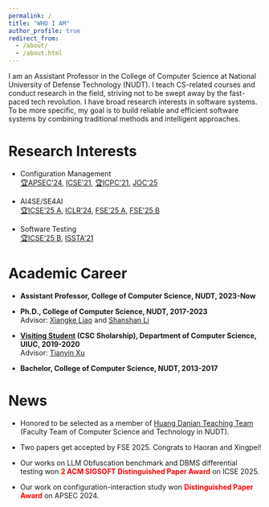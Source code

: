 ```yaml
---
permalink: /
title: "WHO I AM"
author_profile: true
redirect_from: 
  - /about/
  - /about.html
---
```


I am an Assistant Professor in the College of Computer Science at National University of Defense Technology (NUDT). I teach CS-related courses and conduct research in the field, striving not to be swept away by the fast-paced tech revolution. I have broad research interests in software systems. To be more specific, my goal is to build reliable and efficient software systems by combining traditional methods and intelligent approaches. 

Research Interests
======
* Configuration Management     
[🏆APSEC'24](/papers/APSEC24.pdf), [ICSE'21](https://arxiv.org/pdf/2102.07052), [🏆ICPC'21](https://arxiv.org/pdf/2103.11561), [JOC'25](/papers/JOC2025.pdf)   

* AI4SE/SE4AI  
[🏆ICSE'25 A](https://arxiv.org/pdf/2412.08109), [ICLR'24](https://arxiv.org/pdf/2309.16298), [FSE'25 A](/papers/FSE25_Error.pdf), [FSE'25 B](/papers/ModelX.pdf)    

* Software Testing   
[🏆ICSE'25 B](/papers/ICSE25B.pdf), [ISSTA'21](https://drive.google.com/file/d/1rGm5U5JLvpjkC-hLxOdOO5i2OqOnsg39/view?pli=1)   


Academic Career
======
* **Assistant Professor, College of Computer Science, NUDT, 2023-Now**   

* **Ph.D., College of Computer Science, NUDT, 2017-2023**   
Advisor: [Xiangke Liao](https://www.researchgate.net/profile/Xiang-Ke-Liao) and [Shanshan Li](https://leopard-lab.github.io/)

* **[Visiting Student](/images/misc/UIUC2020.jpg) (CSC Sholarship), Department of Computer Science, UIUC, 2019-2020**   
Advisor: [Tianyin Xu](https://tianyin.github.io/)

* **Bachelor, College of Computer Science, NUDT, 2013-2017**   


News
======

* Honored to be selected as a member of [Huang Danian Teaching Team](http://www.moe.gov.cn/jyb_xxgk/s5743/s5744/202509/t20250905_1411955.html) (Faculty Team of Computer Science and Technology in NUDT).   

* Two papers get accepted by FSE 2025. Congrats to Haoran and Xingpei!

* Our works on LLM Obfuscation benchmark and DBMS differential testing won **<font color="red">2 ACM SIGSOFT Distinguished Paper Award</font>** on ICSE 2025.

* Our work on configuration-interaction study won **<font color="red">Distinguished Paper Award</font>** on APSEC 2024.
